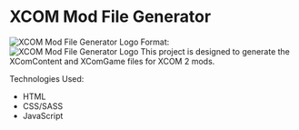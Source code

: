 # XCOM Mod File Generator

![XCOM Mod File Generator Logo](./images/xcomheadimg.jpg)
Format: ![XCOM Mod File Generator Logo](url)
This project is designed to generate the XComContent and XComGame files for XCOM 2 mods.

Technologies Used:

* HTML
* CSS/SASS
* JavaScript
